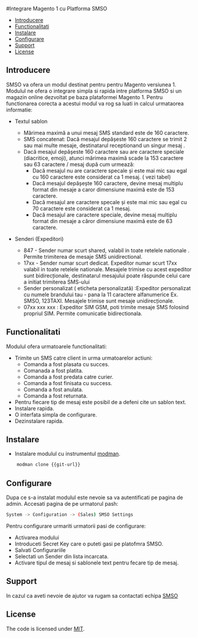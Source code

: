 #Integrare Magento 1 cu Platforma SMSO

 * [Introducere](#introducere)
 * [Functionalitati](#Functionalitati)
 * [Instalare](#instalare)
 * [Configurare](#configurare)
 * [Support](#support)
 * [License](#license)

## Introducere

SMSO va ofera un modul destinat pentru pentru Magento versiunea 1. Modulul ne ofera o integrare simpla si rapida intre platforma SMSO si un magazin online dezvoltat pe baza plataformei Magento 1.
Pentru functionarea corecta a acestui modul va rog sa luati in calcul urmataorea informatie:
- Textul sablon
	- Mărimea maximă a unui mesaj SMS standard este de 160 caractere.
	- SMS concatenat:  Dacă mesajul depășeste 160 caractere se trimit 2 sau mai multe mesaje, destinatarul receptionand un singur mesaj .
	- Dacă mesajul depășeste 160 caractere sau are caractere speciale (diacritice, emoji), atunci mărimea maximă scade la 153 caractere sau 63 caractere / mesaj după cum urmează:
		- Dacă mesajul nu are caractere specale și este mai mic sau egal cu 160 caractere este considerat ca 1 mesaj. ( vezi tabel)
		- Dacă mesajul depășește 160 caractere, devine mesaj multiplu format din mesaje a caror dimensiune maximă este de 153 caractere.
		- Dacă mesajul are caractere specale și este mai mic sau egal cu 70 caractere este considerat ca 1 mesaj. 
		- Dacă mesajul are caractere speciale, devine mesaj multiplu format din mesaje a căror dimensiune maximă este de 63 caractere.

- Senderi (Expeditori)
	- 847 - Sender numar scurt shared, valabil in toate retelele nationale . Permite trimiterea de mesaje SMS unidirectional.
	- 17xx - Sender numar scurt dedicat. Expeditor numar scurt 17xx valabil in toate retelele nationale. Mesajele trimise cu acest expeditor sunt bidirecționale, destinatarul mesajului poate răspunde celui care a initiat trimiterea SMS-ului
	- Sender personalizat ( eticheta personalizată) :Expeditor personalizat cu numele brandului tau - pana la 11 caractere alfanumerice Ex. SMSO, 123TAXI.  Mesajele trimise sunt mesaje unidirecționale.
	- 07xx xxx xxx : Expeditor SIM GSM, poti trimite mesaje SMS folosind propriul SIM. Permite comunicatie bidirectionala.

## Functionalitati

Modulul ofera urmatoarele functionalitati:
 - Trimite un SMS catre client in urma urmatoarelor actiuni:
 	- Comanda a fost plasata cu succes.
 	- Comanada a fost platita.
 	- Comanda a fost predata catre curier.
 	- Comanda a fost finisata cu success.
 	- Comanda a fost anulata.
 	- Comanda a fost returnata.
 - Pentru fiecare tip de mesaj este posibil de a defeni cite un sablon text.
 - Instalare rapida.
 - O interfata simpla de configurare.
 - Dezinstalare rapida.

## Instalare

- Instalare modulul cu instrumentul [modman](https://github.com/colinmollenhour/modman).
```bash
	modman clone {{git-url}}
```

## Configurare

Dupa ce s-a instalat modulul este nevoie sa va autentificati pe pagina de admin.
Accesati pagina de pe urmatorul pash:
```bash
System -> Configuration -> (Sales) SMSO Settings
```
Pentru configurare urmariti urmatorii pasi de configurare:
 - Activarea modului
 - Introduceti Secret Key care o puteti gasi pe platofmra SMSO.
 - Salvati Configurariile
 - Selectati un Sender din lista incarcata.
 - Activare tipul de mesaj si sablonele text pentru fecare tip de mesaj.


## Support

In cazul ca aveti nevoie de ajutor va rugam sa contactati echipa [SMSO](http://smso.ro)

## License

The code is licensed under [MIT](https://opensource.org/licenses/MIT).